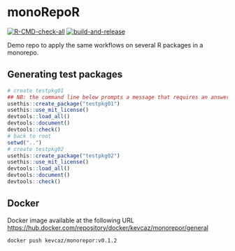 # monoRepoR
[![R-CMD-check-all](https://github.com/inSileco/monoRepoR/actions/workflows/R-CMD-check-all.yaml/badge.svg)](https://github.com/inSileco/monoRepoR/actions/workflows/R-CMD-check-all.yaml)
[![build-and-release](https://github.com/inSileco/monoRepoR/actions/workflows/build-docker-container.yaml/badge.svg)](https://github.com/inSileco/monoRepoR/actions/workflows/build-docker-container.yaml)

Demo repo to apply the same workflows on several R packages in a monorepo.


## Generating test packages

```R
# create testpkg01
## NB: the command line below prompts a message that requires an answer
usethis::create_package("testpkg01")
usethis::use_mit_license()
devtools::load_all()
devtools::document()
devtools::check()
# back to root
setwd("..")
# create testpkg02
usethis::create_package("testpkg02")
usethis::use_mit_license()
devtools::load_all()
devtools::document()
devtools::check()
```

## Docker 

Docker image available at the following URL https://hub.docker.com/repository/docker/kevcaz/monorepor/general

```
docker push kevcaz/monorepor:v0.1.2
```
